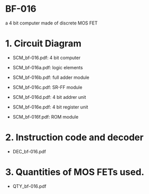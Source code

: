 # BF-016
a 4 bit computer made of discrete MOS FET

# 1. Circuit Diagram

- SCM_bf-016.pdf:  4 bit computer

- SCM_bf-016a.pdf:  logic elements

- SCM_bf-016b.pdf:  full adder module

- SCM_bf-016c.pdf: SR-FF module

- SCM_bf-016d.pdf:  4 bit addrer unit

- SCM_bf-016e.pdf:  4 bit register unit

- SCM_bf-016f.pdf:  ROM module

# 2. Instruction code and decoder

- DEC_bf-016.pdf

# 3. Quantities of MOS FETs used.

- QTY_bf-016.pdf
